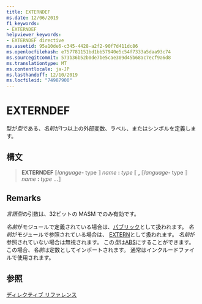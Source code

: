 ```yaml
---
title: EXTERNDEF
ms.date: 12/06/2019
f1_keywords:
- EXTERNDEF
helpviewer_keywords:
- EXTERNDEF directive
ms.assetid: 95a10de6-c345-4428-a2f2-90f7d411dc86
ms.openlocfilehash: e757781151bd1bb57940e5c54f7333a5daa93c74
ms.sourcegitcommit: 573b36b52b0de7be5cae309d45b68ac7ecf9a6d8
ms.translationtype: MT
ms.contentlocale: ja-JP
ms.lasthandoff: 12/10/2019
ms.locfileid: "74987900"
---
```

# <a name="externdef"></a>EXTERNDEF

型が*型*である、*名前*が1つ以上の外部変数、ラベル、またはシンボルを定義します。

## <a name="syntax"></a>構文

> **EXTERNDEF** ⟦*language-* type ⟧ *name* __:__ *type* ⟦ __,__ ⟦*language-* type ⟧ *name* __:__ *type* ...⟧

## <a name="remarks"></a>Remarks

*言語型*の引数は、32ビットの MASM でのみ有効です。

*名前*がモジュールで定義されている場合は、[パブリック](../../assembler/masm/public-masm.md)として扱われます。 *名前*がモジュールで参照されている場合は、 [EXTERN](../../assembler/masm/extern-masm.md)として扱われます。 *名前*が参照されていない場合は無視されます。 この*型*は[ABS](../../assembler/masm/operator-abs.md)にすることができます。この場合、*名前*は定数としてインポートされます。 通常はインクルードファイルで使用されます。

## <a name="see-also"></a>参照

[ディレクティブ リファレンス](../../assembler/masm/directives-reference.md)
